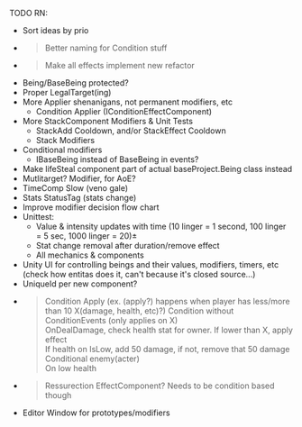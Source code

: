 TODO RN:  
* Sort ideas by prio
* >Better naming for Condition stuff
* >Make all effects implement new refactor
* Being/BaseBeing protected?
* Proper LegalTarget(ing)
* More Applier shenanigans, not permanent modifiers, etc
  * Condition Applier (IConditionEffectComponent)
* More StackComponent Modifiers & Unit Tests
  * StackAdd Cooldown, and/or StackEffect Cooldown
  * Stack Modifiers
* Conditional modifiers
  * IBaseBeing instead of BaseBeing in events? 
* Make lifeSteal component part of actual baseProject.Being class instead
* Mutlitarget? Modifier, for AoE?
* TimeComp Slow (veno gale)
* Stats StatusTag (stats change)
* Improve modifier decision flow chart
* Unittest:
  * Value & intensity updates with time (10 linger = 1 second, 100 linger = 5 sec, 1000 linger = 20)±
  * Stat change removal after duration/remove effect
  * All mechanics & components
* Unity UI for controlling beings and their values, modifiers, timers, etc (check how entitas does it, can't because it's closed source...)
* UniqueId per new component?
* >Condition Apply (ex. (apply?) happens when player has less/more than 10 X(damage, health, etc)?)
  > Condition without ConditionEvents (only applies on X)  
  >  OnDealDamage, check health stat for owner. If lower than X, apply effect  
  >  If health on IsLow, add 50 damage, if not, remove that 50 damage  
    > Conditional enemy(acter)  
    > On low health
* >Ressurection EffectComponent? Needs to be condition based though
* Editor Window for prototypes/modifiers
